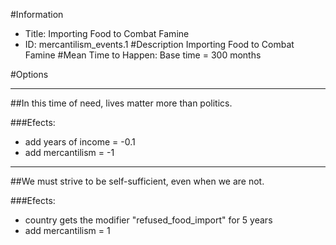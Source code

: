 #Information
 - Title: Importing Food to Combat Famine
 - ID: mercantilism_events.1
#Description
Importing Food to Combat Famine
#Mean Time to Happen:
Base time = 300 months

#Options

___
##In this time of need, lives matter more than politics.

###Efects:<ul><li>add years of income = -0.1</li><li>add mercantilism = -1</li></ul>

___
##We must strive to be self-sufficient, even when we are not.

###Efects:<ul><li>country gets the modifier "refused_food_import" for 5 years</li><li>add mercantilism = 1</li></ul>
